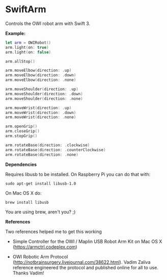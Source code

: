 SwiftArm
=========

Controls the OWI robot arm with Swift 3.

**Example:**

```swift
let arm = OWIRobot()
arm.light(on: true)
arm.light(on: false)

arm.allStop()

arm.moveElbow(direction: .up)
arm.moveElbow(direction: .down)
arm.moveElbow(direction: .none)

arm.moveShoulder(direction: .up)
arm.moveShoulder(direction: .down)
arm.moveShoulder(direction: .none)

arm.moveWrist(direction: .up)
arm.moveWrist(direction: .down)
arm.moveWrist(direction: .none)

arm.openGrip()
arm.closeGrip()
arm.stopGrip()

arm.rotateBase(direction: .clockwise)
arm.rotateBase(direction: .counterClockwise)
arm.rotateBase(direction: .none)
```

**Dependencies**

Requires libusb to be installed. On Raspberry Pi you can do that with:

```
sudo apt-get install libusb-1.0
```

On Mac OS X do:

```
brew install libusb
```

You are using brew, aren't you? ;)

**References**

Two references helped me to get this working

- Simple Controller for the OWI / Maplin USB Robot Arm Kit on Mac OS X (https://armctrl.codeplex.com)

- OWI Robotic Arm Protocol (http://notbrainsurgery.livejournal.com/38622.html). Vadim Zaliva reference engineered the protocol and published online for all to use. Thanks Vadim!
